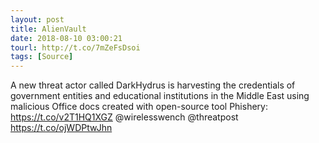 ```yaml
---
layout: post
title: AlienVault
date: 2018-08-10 03:00:21
tourl: http://t.co/7mZeFsDsoi
tags: [Source]
---
```

A new threat actor called DarkHydrus is harvesting the credentials of government entities and educational institutions in the Middle East using malicious Office docs created with open-source tool Phishery: https://t.co/v2T1HQ1XGZ @wirelesswench @threatpost https://t.co/ojWDPtwJhn